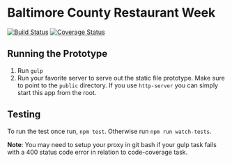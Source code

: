 # Baltimore County Restaurant Week
[![Build Status](https://travis-ci.org/baltimorecounty/restaurant-week.svg?branch=integration)](https://travis-ci.org/baltimorecounty/restaurant-week.svg?branch=integration) [![Coverage Status](https://coveralls.io/repos/github/baltimorecounty/restaurant-week/badge.svg?branch=integration)](https://coveralls.io/github/baltimorecounty/restaurant-week?branch=integration)

## Running the Prototype
1. Run ```gulp```
1. Run your favorite server to serve out the static file prototype. Make sure to point to the ```public``` directory. If you use ```http-server``` you can simply start this app from the root.

## Testing
To run the test once run, ```npm test```. Otherwise run ```npm run watch-tests```.

**Note**: You may need to setup your proxy in git bash if your gulp task fails with a 400 status code error in relation to code-coverage task. 

